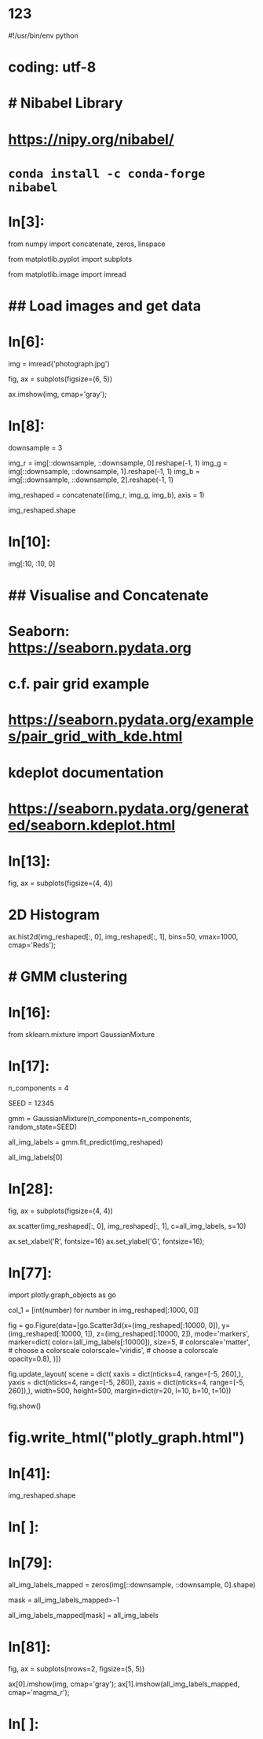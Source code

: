 # 123
#!/usr/bin/env python
# coding: utf-8

# # Nibabel Library
# 
# https://nipy.org/nibabel/
# 
# ```conda install -c conda-forge nibabel```

# In[3]:


from numpy import concatenate, zeros, linspace

from matplotlib.pyplot import subplots

from matplotlib.image import imread


# ## Load images and get data

# In[6]:


img = imread('photograph.jpg')

fig, ax = subplots(figsize=(6, 5))

ax.imshow(img, cmap='gray');


# In[8]:


downsample = 3

img_r = img[::downsample, ::downsample, 0].reshape(-1, 1)
img_g = img[::downsample, ::downsample, 1].reshape(-1, 1)
img_b = img[::downsample, ::downsample, 2].reshape(-1, 1)

img_reshaped = concatenate((img_r, img_g, img_b), axis = 1)

img_reshaped.shape


# In[10]:


img[:10, :10, 0]


# ## Visualise and Concatenate
# 
# Seaborn: https://seaborn.pydata.org
# 
# c.f. pair grid example
# https://seaborn.pydata.org/examples/pair_grid_with_kde.html
# 
# kdeplot documentation
# https://seaborn.pydata.org/generated/seaborn.kdeplot.html
# 
# 
# 

# In[13]:


fig, ax = subplots(figsize=(4, 4))

# 2D Histogram
ax.hist2d(img_reshaped[:, 0], img_reshaped[:, 1], bins=50, vmax=1000, cmap='Reds');


# # GMM clustering
# 

# In[16]:


from sklearn.mixture import GaussianMixture


# In[17]:


n_components = 4

SEED = 12345

gmm = GaussianMixture(n_components=n_components, random_state=SEED)

all_img_labels = gmm.fit_predict(img_reshaped)

all_img_labels[0]


# In[28]:


fig, ax = subplots(figsize=(4, 4))

ax.scatter(img_reshaped[:, 0], img_reshaped[:, 1], c=all_img_labels, s=10)

ax.set_xlabel('R', fontsize=16)
ax.set_ylabel('G', fontsize=16);


# In[77]:


import plotly.graph_objects as go

col_1 = [int(number) for number in img_reshaped[:1000, 0]]

fig = go.Figure(data=[go.Scatter3d(x=(img_reshaped[:10000, 0]),
                                   y=(img_reshaped[:10000, 1]),
                                   z=(img_reshaped[:10000, 2]),
                    mode='markers',
                    marker=dict(
                        color=(all_img_labels[:10000]),
                        size=5,
                        # colorscale='matter',   # choose a colorscale
                        colorscale='viridis',   # choose a colorscale
                        opacity=0.8),
                                  )])

fig.update_layout(
    scene = dict(
                     xaxis = dict(nticks=4, range=[-5, 260],),
                     yaxis = dict(nticks=4, range=[-5, 260]),
                     zaxis = dict(nticks=4, range=[-5, 260]),),
    width=500,
    height=500,
    margin=dict(r=20, l=10, b=10, t=10))

fig.show()

# fig.write_html("plotly_graph.html")


# In[41]:


img_reshaped.shape


# In[ ]:





# In[79]:


all_img_labels_mapped = zeros(img[::downsample, ::downsample, 0].shape)

mask = all_img_labels_mapped>-1

all_img_labels_mapped[mask] = all_img_labels


# In[81]:


fig, ax = subplots(nrows=2, figsize=(5, 5))

ax[0].imshow(img, cmap='gray');
ax[1].imshow(all_img_labels_mapped, cmap='magma_r');


# In[ ]:



